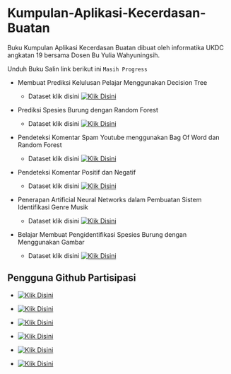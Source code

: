 # Kumpulan-Aplikasi-Kecerdasan-Buatan
Buku  Kumpulan Aplikasi Kecerdasan Buatan dibuat oleh informatika UKDC angkatan 19 bersama Dosen Bu Yulia Wahyuningsih.

Unduh Buku Salin link berikut ini 
` Masih Progress `

- Membuat Prediksi Kelulusan Pelajar Menggunakan Decision Tree 
   - Dataset klik disini
[![Klik Disini](https://img.shields.io/static/v1?label=Dataset&message=Unduh&color=green&logo=github)](https://github.com/Emanuel1009/Decision-Tree-Project-Book/tree/main/Data%20Set "Kunjungi Link")

- Prediksi Spesies Burung dengan Random Forest
   - Dataset klik disini
[![Klik Disini](https://img.shields.io/static/v1?label=Dataset&message=Unduh&color=green&logo=github)](https://github.com/YosefAlfredo15/UAS-Artificial-Intelligence/blob/main/Data_set.rar "Kunjungi Link")

- Pendeteksi Komentar Spam Youtube menggunakan Bag Of Word dan Random Forest 
   - Dataset klik disini
[![Klik Disini](https://img.shields.io/static/v1?label=Dataset&message=Unduh&color=green&logo=github)](https://github.com/ronaldj220/detecting-comment-youtube-spam/tree/main/YT "Kunjungi Link")

- Pendeteksi Komentar Positif dan Negatif
   - Dataset klik disini
[![Klik Disini](https://img.shields.io/static/v1?label=Dataset&message=Unduh&color=green&logo=google-drive)](https://drive.google.com/drive/folders/1RBzoY0v8oLA7_gqCkBxogNJMtN2nrGbW?usp=sharing "Kunjungi Link")

- Penerapan Artificial Neural Networks dalam Pembuatan Sistem Identifikasi Genre Musik 
   - Dataset klik disini
[![Klik Disini](https://img.shields.io/static/v1?label=Dataset&message=Unduh&color=green&logo=google-drive)](https://drive.google.com/file/d/11audCz3DLqK9usgubFNySmeGquPOcPdw/view?usp=sharing "Kunjungi Link")

- Belajar Membuat Pengidentifikasi Spesies Burung dengan Menggunakan Gambar 
   - Dataset klik disini
[![Klik Disini](https://img.shields.io/static/v1?label=Dataset&message=Unduh&color=green&logo=kaggle)](https://www.kaggle.com/kedarsai/bird-species-classification-220-categories "Kunjungi Link")

## Pengguna Github Partisipasi 

-  [![Klik Disini](https://img.shields.io/static/v1?label=Emanuel1009&message=github&color=green&logo=Github)](https://github.com/Emanuel1009/Decision-Tree-Project-Book "Kunjungi github")

-  [![Klik Disini](https://img.shields.io/static/v1?label=YosefAlfredo15&message=github&color=green&logo=Github)](https://github.com/YosefAlfredo15/UAS-Artificial-Intelligence "Kunjungi github")

- [![Klik Disini](https://img.shields.io/static/v1?label=ronaldj220&message=github&color=green&logo=Github)](https://github.com/ronaldj220/detecting-comment-youtube-spam "Kunjungi github")

- [![Klik Disini](https://img.shields.io/static/v1?label=EGraci&message=github&color=green&logo=Github)](https://github.com/EGraci/Mendeteksi-Komentar-Positif-dan-Negatif "Kunjungi github")

- [![Klik Disini](https://img.shields.io/static/v1?label=yehezkielermanto&message=github&color=green&logo=Github)](https://github.com/yehezkielermanto/Identifikasi_Genre_Musik "Kunjungi github")

- [![Klik Disini](https://img.shields.io/static/v1?label=NoraNekoIT&message=github&color=green&logo=Github)](https://github.com/NoraNekoIT/Belajar-Identifikasi-burung-dengan-gambar "Kunjungi github")


